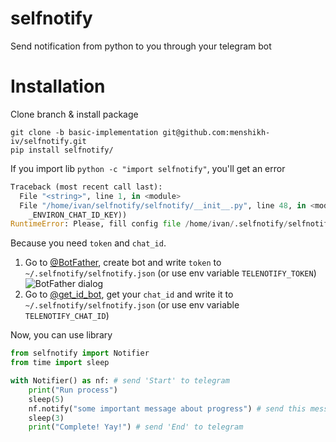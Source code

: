 # selfnotify
Send notification from python to you through your telegram bot

# Installation
Clone branch & install package
```
git clone -b basic-implementation git@github.com:menshikh-iv/selfnotify.git
pip install selfnotify/
```

If you import lib `python -c "import selfnotify"`, you'll get an error

```python
Traceback (most recent call last):
  File "<string>", line 1, in <module>
  File "/home/ivan/selfnotify/selfnotify/__init__.py", line 48, in <module>
    _ENVIRON_CHAT_ID_KEY))
RuntimeError: Please, fill config file /home/ivan/.selfnotify/selfnotify.json of ENV vars: TELENOTIFY_TOKEN and TELENOTIFY_CHAT_ID
```
Because you need `token` and `chat_id`.

1. Go to [@BotFather](https://telegram.me/botfather), create bot and write `token` to `~/.selfnotify/selfnotify.json` (or use env variable `TELENOTIFY_TOKEN`)
![BotFather dialog](https://cdn-images-1.medium.com/max/800/1*xbpFyoKNP1jNBLlBguTS_g.png)
2. Go to [@get_id_bot](https://telegram.me/get_id_bot), get your  `chat_id` and write it to `~/.selfnotify/selfnotify.json` (or use env variable `TELENOTIFY_CHAT_ID`)

Now, you can use library

```python
from selfnotify import Notifier
from time import sleep

with Notifier() as nf: # send 'Start' to telegram
    print("Run process")
    sleep(5)
    nf.notify("some important message about progress") # send this message too
    sleep(3)
    print("Complete! Yay!") # send 'End' to telegram
```
